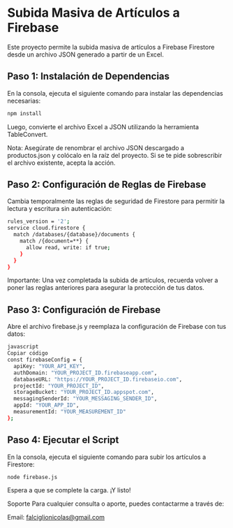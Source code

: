 # Subida Masiva de Artículos a Firebase

Este proyecto permite la subida masiva de artículos a Firebase Firestore desde un archivo JSON generado a partir de un Excel.

## Paso 1: Instalación de Dependencias

En la consola, ejecuta el siguiente comando para instalar las dependencias necesarias:

```bash
npm install
```

Luego, convierte el archivo Excel a JSON utilizando la herramienta TableConvert.

Nota: Asegúrate de renombrar el archivo JSON descargado a productos.json y colócalo en la raíz del proyecto. Si se te pide sobrescribir el archivo existente, acepta la acción.

## Paso 2: Configuración de Reglas de Firebase
Cambia temporalmente las reglas de seguridad de Firestore para permitir la lectura y escritura sin autenticación:

```bash
rules_version = '2';
service cloud.firestore {
  match /databases/{database}/documents {
    match /{document=**} {
      allow read, write: if true;
    }
  }
}
```

Importante: Una vez completada la subida de artículos, recuerda volver a poner las reglas anteriores para asegurar la protección de tus datos.

## Paso 3: Configuración de Firebase
Abre el archivo firebase.js y reemplaza la configuración de Firebase con tus datos:

```bash
javascript
Copiar código
const firebaseConfig = {
  apiKey: "YOUR_API_KEY",
  authDomain: "YOUR_PROJECT_ID.firebaseapp.com",
  databaseURL: "https://YOUR_PROJECT_ID.firebaseio.com",
  projectId: "YOUR_PROJECT_ID",
  storageBucket: "YOUR_PROJECT_ID.appspot.com",
  messagingSenderId: "YOUR_MESSAGING_SENDER_ID",
  appId: "YOUR_APP_ID",
  measurementId: "YOUR_MEASUREMENT_ID"
};

```

## Paso 4: Ejecutar el Script
En la consola, ejecuta el siguiente comando para subir los artículos a Firestore:

```bash
node firebase.js
```

Espera a que se complete la carga. ¡Y listo!

Soporte
Para cualquier consulta o aporte, puedes contactarme a través de:

Email: falciglionicolas@gmail.com
